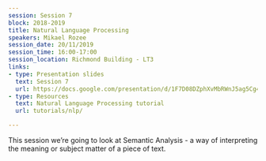 ```yaml
---
session: Session 7
block: 2018-2019
title: Natural Language Processing
speakers: Mikael Rozee
session_date: 20/11/2019
session_time: 16:00-17:00
session_location: Richmond Building - LT3
links:
- type: Presentation slides
  text: Session 7
  url: https://docs.google.com/presentation/d/1F7D08DZphXvMbRWnJ5ag5Cg4Mi4B4L5Akh3QyIWfdPw/edit?usp=sharing
- type: Resources
  text: Natural Language Processing tutorial
  url: tutorials/nlp/

---
```

This session we’re going to look at Semantic Analysis - a way of interpreting the meaning or subject matter of a piece of text.
